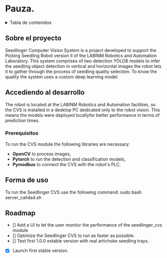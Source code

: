 # **Pauza.**

<!-- TABLE OF CONTENTS -->
<details>
  <summary>Tabla de contenidos</summary>
  <ol>
    <li>
      <a href="#Sobre el proyecto">Sobre el proyecto</a>
    </li>
    <li>
      <a href="#Accediendo al desarrollo">Accediendo al desarrollo</a>
      <ul>
        <li><a href="#prerequisitos">Prerequisitos</a></li>
        <li><a href="#instalacion">Instalacion</a></li>
      </ul>
    </li>
    <li><a href="#Forma de uso">Forma de uso</a></li>
    <li><a href="#Roadmap">Roadmap</a></li>
  </ol>
</details>

<!-- ABOUT THE PROJECT -->
## Sobre el proyecto
Seedlinger Computer Vision System is a project developed to support the Picking Seedling Robot version II of the LABINM Robotics and Automation Laboratory. This system comprises of two detection YOLO8 models to infer the seedling object detection in vertical and horizontal images the robot lets it to gather through the process of seedling quality selection. To know the quality the system uses a custom deep learning model.

## Accediendo al desarrollo
The robot is located at the LABINM Robotics and Automation facilities, so the CVS is installed in a desktop PC dedicated only to the robot vision. This means the models were deployed locallyfor better performance in terms of prediction times. 

### Prerequisitos
To run the CVS module the following libraries are necessary:
* **OpenCV** to process images,
* **Pytorch** to run the detection and classification models,
* **Pymodbus** to connect the CVS with the robot's PLC.

## Forma de uso
To run the Seedlinger CVS use the following command:
sudo bash server_calidad.sh

## Roadmap
- [] Add a UI to let the user monitor the performance of the seedlinger_cvs module
- [] Optimize the Seedlinger CVS to run as faster as possible.
- [] Test first 1.0.0 estable version with real artichoke seedling trays.
- [x] Launch first stable version.
